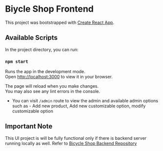 # Biycle Shop Frontend

This project was bootstrapped with [Create React App](https://github.com/facebook/create-react-app).

## Available Scripts

In the project directory, you can run:

### `npm start`

Runs the app in the development mode.\
Open [http://localhost:3000](http://localhost:3000) to view it in your browser.

The page will reload when you make changes.\
You may also see any lint errors in the console.

 - You can visit `/admin` route to view the admin and available admin options such as - Add new product, Add new customizable option, modify customizable option

## Important Note
This UI project is will be fully functional only if there is backend server running locally as well.
Refer to [Bicycle Shop Backend Repository](https://github.com/kunaldhyani026/factorial-backend)

